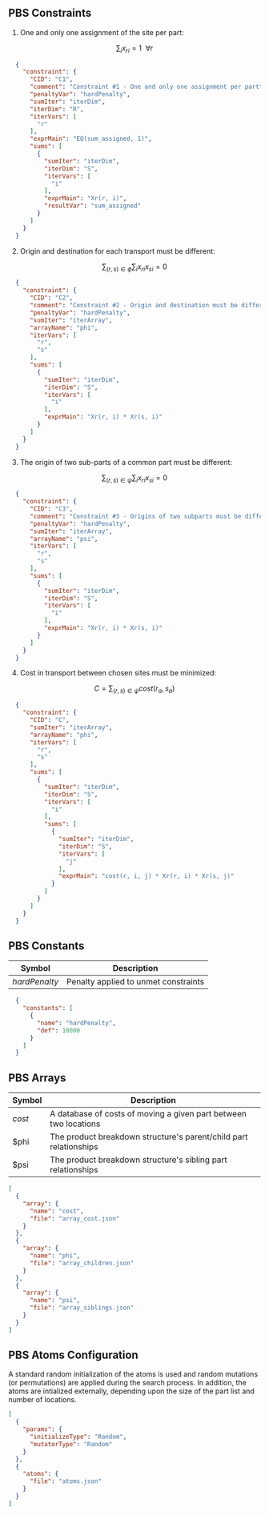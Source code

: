 ## PBS Constraints

1. One and only one assignment of the site per part:
```math
\sum_{i} x_{ri} = 1 \enspace \forall r
```
```json
  {
    "constraint": {
      "CID": "C1",
      "comment": "Constraint #1 - One and only one assignment per part",
      "penaltyVar": "hardPenalty",
      "sumIter": "iterDim",
      "iterDim": "R",
      "iterVars": [
        "r"
      ],
      "exprMain": "EQ(sum_assigned, 1)",
      "sums": [
        {
          "sumIter": "iterDim",
          "iterDim": "S",
          "iterVars": [
            "i"
          ],
          "exprMain": "Xr(r, i)",
          "resultVar": "sum_assigned"
        }
      ]
    }
  }
```

2. Origin and destination for each transport must be different:
```math
\sum_{\left(r,s\right)\in\phi}\sum_{i} x_{ri}x_{si} = 0
```
```json
  {
    "constraint": {
      "CID": "C2",
      "comment": "Constraint #2 - Origin and destination must be different",
      "penaltyVar": "hardPenalty",
      "sumIter": "iterArray",
      "arrayName": "phi",
      "iterVars": [
        "r",
        "s"
      ],
      "sums": [
        {
          "sumIter": "iterDim",
          "iterDim": "S",
          "iterVars": [
            "i"
          ],
          "exprMain": "Xr(r, i) * Xr(s, i)"
        }
      ]
    }
  }
  ```
3. The origin of two sub-parts of a common part must be different:
```math
\sum_{\left(r,s\right)\in\psi}\sum_{i} x_{ri}x_{si} = 0
```
```json
  {
    "constraint": {
      "CID": "C3",
      "comment": "Constraint #3 - Origins of two subparts must be different",
      "penaltyVar": "hardPenalty",
      "sumIter": "iterArray",
      "arrayName": "psi",
      "iterVars": [
        "r",
        "s"
      ],
      "sums": [
        {
          "sumIter": "iterDim",
          "iterDim": "S",
          "iterVars": [
            "i"
          ],
          "exprMain": "Xr(r, i) * Xr(s, i)"
        }
      ]
    }
  }
```

4. Cost in transport between chosen sites must be minimized:
```math
C = \sum_{\left(r,s\right)\in\psi}cost(r_a,s_a)
```
```json
  {
    "constraint": {
      "CID": "C",
      "sumIter": "iterArray",
      "arrayName": "phi",
      "iterVars": [
        "r",
        "s"
      ],
      "sums": [
        {
          "sumIter": "iterDim",
          "iterDim": "S",
          "iterVars": [
            "i"
          ],
          "sums": [
            {
              "sumIter": "iterDim",
              "iterDim": "S",
              "iterVars": [
                "j"
              ],
              "exprMain": "cost(r, i, j) * Xr(r, i) * Xr(s, j)"
            }
          ]
        }
      ]
    }
  }
  ```
## PBS Constants

| Symbol   | Description |
|----------|-------------|
|$hardPenalty$|Penalty applied to unmet constraints|

```json
  {
    "constants": [
      {
        "name": "hardPenalty",
        "def": 10000
      }
    ]
  }
```

## PBS Arrays

| Symbol   | Description |
|----------|-------------|
|$cost$|A database of costs of moving a given part between two locations|
|$phi|The product breakdown structure's parent/child part relationships|
|$psi|The product breakdown structure's sibling part relationships|

```json
[
  {
    "array": {
      "name": "cost",
      "file": "array_cost.json"
    }
  },
  {
    "array": {
      "name": "phi",
      "file": "array_children.json"
    }
  },
  {
    "array": {
      "name": "psi",
      "file": "array_siblings.json"
    }
  }
]
```

## PBS Atoms Configuration

A standard random initialization of the atoms is used and random mutations (or permutations) are applied during the search process.
In addition, the atoms are intialized externally, depending upon the size of the part list and number
of locations.

```json
[
  {
    "params": {
      "initializeType": "Random",
      "mutatorType": "Random"
    }
  },
  {
    "atoms": {
      "file": "atoms.json"
    }
  }
]
```